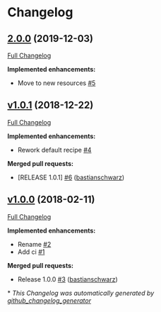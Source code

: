 # Changelog

## [2.0.0](https://github.com/codenamephp/chef.cookbook.apache2/tree/2.0.0) (2019-12-03)

[Full Changelog](https://github.com/codenamephp/chef.cookbook.apache2/compare/v1.0.1...2.0.0)

**Implemented enhancements:**

- Move to new resources [\#5](https://github.com/codenamephp/chef.cookbook.apache2/issues/5)

## [v1.0.1](https://github.com/codenamephp/chef.cookbook.apache2/tree/v1.0.1) (2018-12-22)

[Full Changelog](https://github.com/codenamephp/chef.cookbook.apache2/compare/v1.0.0...v1.0.1)

**Implemented enhancements:**

- Rework default recipe [\#4](https://github.com/codenamephp/chef.cookbook.apache2/issues/4)

**Merged pull requests:**

- \[RELEASE 1.0.1\] [\#6](https://github.com/codenamephp/chef.cookbook.apache2/pull/6) ([bastianschwarz](https://github.com/bastianschwarz))

## [v1.0.0](https://github.com/codenamephp/chef.cookbook.apache2/tree/v1.0.0) (2018-02-11)

[Full Changelog](https://github.com/codenamephp/chef.cookbook.apache2/compare/eedeb4a4efc6363aad47c2dbcd6429061bc97225...v1.0.0)

**Implemented enhancements:**

- Rename [\#2](https://github.com/codenamephp/chef.cookbook.apache2/issues/2)
- Add ci [\#1](https://github.com/codenamephp/chef.cookbook.apache2/issues/1)

**Merged pull requests:**

- Release 1.0.0 [\#3](https://github.com/codenamephp/chef.cookbook.apache2/pull/3) ([bastianschwarz](https://github.com/bastianschwarz))



\* *This Changelog was automatically generated by [github_changelog_generator](https://github.com/github-changelog-generator/github-changelog-generator)*
